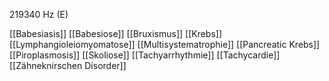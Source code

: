 219340 Hz (E)

[[Babesiasis]]
[[Babesiose]]
[[Bruxismus]]
[[Krebs]]
[[Lymphangioleiomyomatose]]
[[Multisystematrophie]]
[[Pancreatic Krebs]]
[[Piroplasmosis]]
[[Skoliose]]
[[Tachyarrhythmie]]
[[Tachycardie]]
[[Zähneknirschen Disorder]]